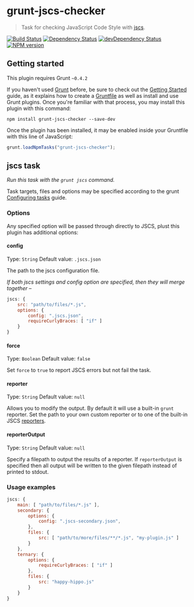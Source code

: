# grunt-jscs-checker
> Task for checking JavaScript Code Style with [jscs](https://github.com/mdevils/node-jscs).

[![Build Status](https://travis-ci.org/gustavohenke/grunt-jscs-checker.png?branch=master)](https://travis-ci.org/gustavohenke/grunt-jscs-checker)
[![Dependency Status](https://david-dm.org/gustavohenke/grunt-jscs-checker.png?theme=shields.io)](https://david-dm.org/gustavohenke/grunt-jscs-checker)
[![devDependency Status](https://david-dm.org/gustavohenke/grunt-jscs-checker/dev-status.png?theme=shields.io)](https://david-dm.org/gustavohenke/grunt-jscs-checker#info=devDependencies)
[![NPM version](https://badge.fury.io/js/grunt-jscs-checker.png)](http://badge.fury.io/js/grunt-jscs-checker)

## Getting started
This plugin requires Grunt `~0.4.2`

If you haven't used [Grunt](http://gruntjs.com/) before, be sure to check out the [Getting Started](http://gruntjs.com/getting-started) guide, as it explains how to create a [Gruntfile](http://gruntjs.com/sample-gruntfile) as well as install and use Grunt plugins. Once you're familiar with that process, you may install this plugin with this command:

```shell
npm install grunt-jscs-checker --save-dev
```

Once the plugin has been installed, it may be enabled inside your Gruntfile with this line of JavaScript:

```js
grunt.loadNpmTasks("grunt-jscs-checker");
```

## jscs task
_Run this task with the `grunt jscs` command._

Task targets, files and options may be specified according to the grunt [Configuring tasks](http://gruntjs.com/configuring-tasks) guide.

### Options
Any specified option will be passed through directly to JSCS, plust this plugin has additional options:

#### config
Type: `String`
Default value: `.jscs.json`

The path to the jscs configuration file.

*If both jscs settings and config option are specified, then they will merge together –*
```js
jscs: {
    src: "path/to/files/*.js",
    options: {
        config: ".jscs.json",
        requireCurlyBraces: [ "if" ]
    }
}
```

#### force
Type: `Boolean`
Default value: `false`

Set `force` to `true` to report JSCS errors but not fail the task.

#### reporter
Type: `String`
Default value: `null`

Allows you to modify the output. By default it will use a built-in `grunt` reporter. Set the path to your own custom reporter or to one of the built-in JSCS [reporters](https://github.com/mdevils/node-jscs/tree/dc174f19531cf32e835979b84be6e15f5592aad6/lib/reporters).

#### reporterOutput
Type: `String`
Default value: `null`

Specify a filepath to output the results of a reporter. If `reporterOutput` is specified then all output will be written to the given filepath instead of printed to stdout.

### Usage examples
```js
jscs: {
    main: [ "path/to/files/*.js" ],
    secondary: {
        options: {
            config: ".jscs-secondary.json",
        },
        files: {
            src: [ "path/to/more/files/**/*.js", "my-plugin.js" ]
        }
    },
    ternary: {
        options: {
            requireCurlyBraces: [ "if" ]
        },
        files: {
            src: "happy-hippo.js"
        }
    }
}
```
